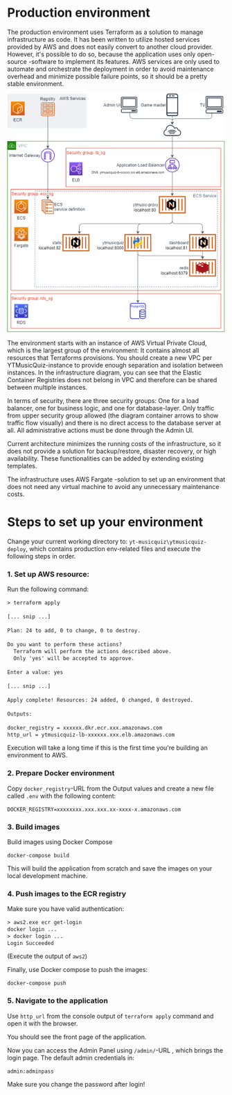 # Production environment

The production environment uses Terraform as a solution to manage infrastructure as code. It has been written to utilize hosted services provided by AWS and does not easily convert to another cloud provider. However, it's possible to do so, because the application uses only open-source -software to implement its features. AWS services are only used to automate and orchestrate the deployment in order to avoid maintenance overhead and minimize possible failure points, so it should be a pretty stable environment.

![AWS infrastructure](aws_infra.png)

The environment starts with an instance of AWS Virtual Private Cloud, which is the largest group of the environment: It contains almost all resources that Terraforms provisions. You should create a new VPC per YTMusicQuiz-instance to provide enough separation and isolation between instances. In the infrastructure diagram, you can see that the Elastic Container Registries does not belong in VPC and therefore can be shared between multiple instances.

In terms of security, there are three security groups: One for a load balancer, one for business logic, and one for database-layer. Only traffic from upper security group allowed (the diagram container arrows to show traffic flow visually) and there is no direct access to the database server at all. All administrative actions must be done through the Admin UI.

Current architecture minimizes the running costs of the infrastructure, so it does not provide a solution for backup/restore, disaster recovery, or high availability. These functionalities can be added by extending existing templates.

The infrastructure uses AWS Fargate -solution to set up an environment that does not need any virtual machine to avoid any unnecessary maintenance costs.

# Steps to set up your environment

Change your current working directory to: `yt-musicquiz\ytmusicquiz-deploy`, which contains production env-related files and execute the following steps in order.

### 1. Set up AWS resource:

Run the following command:

    > terraform apply

    [... snip ...]

    Plan: 24 to add, 0 to change, 0 to destroy.

    Do you want to perform these actions?
      Terraform will perform the actions described above.
      Only 'yes' will be accepted to approve.

    Enter a value: yes

    [... snip ...]

    Apply complete! Resources: 24 added, 0 changed, 0 destroyed.

    Outputs:

    docker_registry = xxxxxx.dkr.ecr.xxx.amazonaws.com
    http_url = ytmusicquiz-lb-xxxxxx.xxx.elb.amazonaws.com


Execution will take a long time if this is the first time you're building  an environment to AWS.

### 2. Prepare Docker environment

Copy `docker_registry`-URL from the Output values and create a new file
called `.env` with the following content:

    DOCKER_REGISTRY=xxxxxxxx.xxx.xxx.xx-xxxx-x.amazonaws.com

### 3. Build images

Build images using Docker Compose

    docker-compose build

This will build the application from scratch and save the images on your
local development machine.

### 4. Push images to the ECR registry

Make sure you have valid authentication:

    > aws2.exe ecr get-login
    docker login ...
    > docker login ...
    Login Succeeded

(Execute the output of `aws2`)

Finally, use Docker compose to push the images:

    docker-compose push

### 5. Navigate to the application

Use `http_url` from the console output of `terraform apply` command and open it with the browser.

You should see the front page of the application.

Now you can access the Admin Panel using `/admin/`-URL , which brings the login page. The default admin credentials in:

    admin:adminpass

Make sure you change the password after login!
